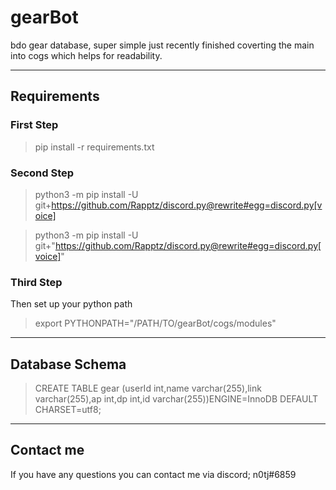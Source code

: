 # gearBot
bdo gear database, super simple just recently finished coverting the main into cogs which helps for readability.

---

## Requirements

### First Step
> pip install -r requirements.txt

### Second Step
> python3 -m pip install -U git+https://github.com/Rapptz/discord.py@rewrite#egg=discord.py[voice]


> python3 -m pip install -U git+"https://github.com/Rapptz/discord.py@rewrite#egg=discord.py[voice]"

### Third Step
Then set up your python path
> export PYTHONPATH="/PATH/TO/gearBot/cogs/modules"

---

## Database Schema
> CREATE TABLE gear (userId int,name varchar(255),link varchar(255),ap int,dp int,id varchar(255))ENGINE=InnoDB DEFAULT CHARSET=utf8;

---

## Contact me
If you have any questions you can contact me via discord; n0tj#6859 

